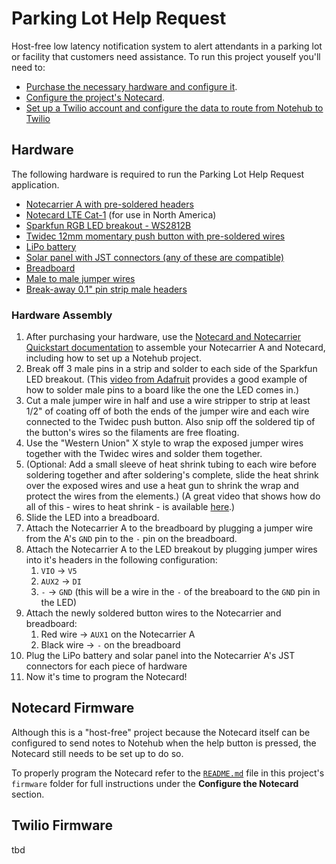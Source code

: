 # Parking Lot Help Request

Host-free low latency notification system to alert attendants in a parking lot or facility that customers need assistance. To run this project youself you'll need to:

* [Purchase the necessary hardware and configure it](#hardware).
* [Configure the project's Notecard](#notecard-firmware).
* [Set up a Twilio account and configure the data to route from Notehub to Twilio](#twilio-firmware)

## Hardware

The following hardware is required to run the Parking Lot Help Request application.

* [Notecarrier A with pre-soldered headers](https://shop.blues.io/products/carr-al)
* [Notecard LTE Cat-1](https://shop.blues.io/products/note-wbna-500) (for use in North America)
* [Sparkfun RGB LED breakout - WS2812B](https://www.sparkfun.com/products/13282)
* [Twidec 12mm momentary push button with pre-soldered wires](https://www.amazon.com/gp/product/B08JHW8BPV/ref=ppx_yo_dt_b_asin_title_o00_s00?ie=UTF8&th=1)
* [LiPo battery](https://www.adafruit.com/product/2011)
* [Solar panel with JST connectors (any of these are compatible)](https://www.seeedstudio.com/catalogsearch/result/?q=solar%20panels)
* [Breadboard](https://www.adafruit.com/product/64)
* [Male to male jumper wires](https://www.adafruit.com/product/758)
* [Break-away 0.1" pin strip male headers](https://www.adafruit.com/product/392)

### Hardware Assembly 

1. After purchasing your hardware, use the [Notecard and Notecarrier Quickstart documentation](https://dev.blues.io/quickstart/notecard-quickstart/notecard-and-notecarrier-a/) to assemble your Notecarrier A and Notecard, including how to set up a Notehub project.
2. Break off 3 male pins in a strip and solder to each side of the Sparkfun LED breakout. (This [video from Adafruit](https://www.youtube.com/watch?v=Z0joOKaQ43A&ab_channel=AdafruitIndustries) provides a good example of how to solder male pins to a board like the one the LED comes in.)
3. Cut a male jumper wire in half and use a wire stripper to strip at least 1/2" of coating off of both the ends of the jumper wire and each wire connected to the Twidec push button. Also snip off the soldered tip of the button's wires so the filaments are free floating.
4. Use the "Western Union" X style to wrap the exposed jumper wires together with the Twidec wires and solder them together.
5. (Optional: Add a small sleeve of heat shrink tubing to each wire before soldering together and after soldering's complete, slide the heat shrink over the exposed wires and use a heat gun to shrink the wrap and protect the wires from the elements.) (A great video that shows how do all of this - wires to heat shrink - is available [here](https://www.youtube.com/watch?v=Zu3TYBs65FM&ab_channel=ChrisFix).)
6. Slide the LED into a breadboard.
7. Attach the Notecarrier A to the breadboard by plugging a jumper wire from the A's `GND` pin to the `-` pin on the breadboard.
8. Attach the Notecarrier A to the LED breakout by plugging jumper wires into it's headers in the following configuration:
   1. `VIO` -> `V5`
   2. `AUX2` -> `DI`
   3. `-` -> `GND` (this will be a wire in the `-` of the breaboard to the `GND` pin in the LED)
9. Attach the newly soldered button wires to the Notecarrier and breadboard:
   1.  Red wire -> `AUX1` on the Notecarrier A
   2.  Black wire -> `-` on the breadboard
10. Plug the LiPo battery and solar panel into the Notecarrier A's JST connectors for each piece of hardware
11. Now it's time to program the Notecard!

## Notecard Firmware

Although this is a "host-free" project because the Notecard itself can be configured to send notes to Notehub when the help button is pressed, the Notecard still needs to be set up to do so.

To properly program the Notecard refer to the [`README.md`](firmware/README.md#configure-the-notecard) file in this project's `firmware` folder for full instructions under the **Configure the Notecard** section.

## Twilio Firmware

tbd